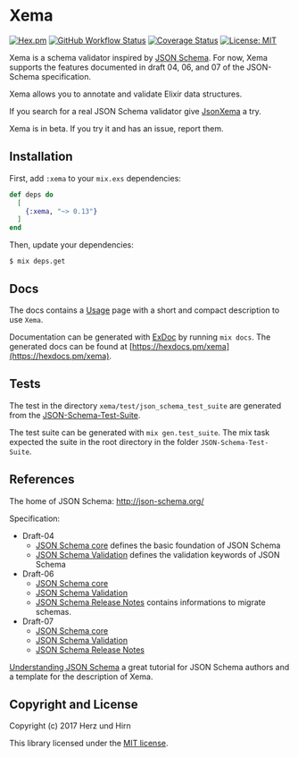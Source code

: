 # Xema

[![Hex.pm](https://img.shields.io/hexpm/v/xema.svg)](https://hex.pm/packages/xema)
[![GitHub Workflow Status](https://img.shields.io/github/workflow/status/hrzndhrn/xema/CI)](https://github.com/hrzndhrn/xema/actions)
[![Coverage Status](https://coveralls.io/repos/github/hrzndhrn/xema/badge.svg?branch=master)](https://coveralls.io/github/hrzndhrn/xema?branch=master)
[![License: MIT](https://img.shields.io/badge/License-MIT-yellow.svg)](https://github.com/hrzndhrn/xema/blob/master/LICENSE)

Xema is a schema validator inspired by [JSON Schema](http://json-schema.org).
For now, Xema supports the features documented in draft 04, 06, and 07 of the
JSON-Schema specification.

Xema allows you to annotate and validate Elixir data structures.

If you search for a real JSON Schema validator give
[JsonXema](https://github.com/hrzndhrn/json_xema) a try.

Xema is in beta. If you try it and has an issue, report them.

## Installation

First, add `:xema` to your `mix.exs` dependencies:

```elixir
def deps do
  [
    {:xema, "~> 0.13"}
  ]
end
```

Then, update your dependencies:

```shell
$ mix deps.get
```

## Docs

The docs contains a [Usage](https://hexdocs.pm/xema/usage.html) page with a
short and compact description to use `Xema`.

Documentation can be generated with
[ExDoc](https://github.com/elixir-lang/ex_doc) by running `mix docs`. The
generated docs can be found at
[https://hexdocs.pm/xema](https://hexdocs.pm/xema).

## Tests

The test in the directory `xema/test/json_schema_test_suite` are generated from the
[JSON-Schema-Test-Suite](https://github.com/json-schema-org/JSON-Schema-Test-Suite).

The test suite can be generated with `mix gen.test_suite`. The mix task expected
the suite in the root directory in the folder `JSON-Schema-Test-Suite`.

## References

The home of JSON Schema: http://json-schema.org/

Specification:

* Draft-04
  * [JSON Schema core](http://json-schema.org/draft-04/json-schema-core.html)
defines the basic foundation of JSON Schema
  * [JSON Schema Validation](http://json-schema.org/draft-04/json-schema-validation.html)
defines the validation keywords of JSON Schema
* Draft-06
  * [JSON Schema core](http://json-schema.org/draft-06/json-schema-core.html)
  * [JSON Schema Validation](http://json-schema.org/draft-06/json-schema-validation.html)
  * [JSON Schema Release Notes](http://json-schema.org/draft-06/json-schema-release-notes.html)
contains informations to migrate schemas.
* Draft-07
  * [JSON Schema core](http://json-schema.org/draft-07/json-schema-core.html)
  * [JSON Schema Validation](http://json-schema.org/draft-07/json-schema-validation.html)
  * [JSON Schema Release Notes](http://json-schema.org/draft-07/json-schema-release-notes.html)


[Understanding JSON Schema](https://spacetelescope.github.io/understanding-json-schema/index.html)
a great tutorial for JSON Schema authors and a template for the description of
Xema.

## Copyright and License

Copyright (c) 2017 Herz und Hirn

This library licensed under the [MIT license](./LICENSE.md).
